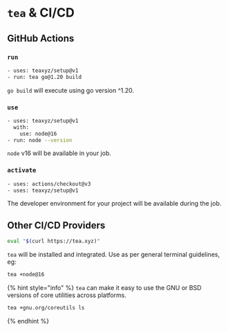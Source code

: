 # `tea` & CI/CD

## GitHub Actions

### `run`

```sh
- uses: teaxyz/setup@v1
- run: tea go@1.20 build
```

`go build` will execute using go version ^1.20.


### `use`

```sh
- uses: teaxyz/setup@v1
  with:
    use: node@16
- run: node --version
```

`node` v16 will be available in your job.


### `activate`

```sh
- uses: actions/checkout@v3
- uses: teaxyz/setup@v1
```

The developer environment for your project will be available during the job.

## Other CI/CD Providers

```sh
eval "$(curl https://tea.xyz)"
```

`tea` will be installed and integrated. Use as per general terminal
guidelines, eg:

```sh
tea +node@16
```

{% hint style="info" %}
`tea` can make it easy to use the GNU or BSD versions of core utilities
across platforms.

```sh
tea +gnu.org/coreutils ls
```

{% endhint %}
